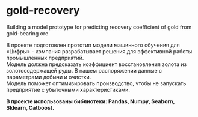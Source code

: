 # gold-recovery
Building a model prototype for predicting recovery coefficient of gold from gold-bearing ore  

В проекте подготовлен прототип модели машинного обучения для «Цифры» - компания разрабатывает решения для эффективной работы промышленных предприятий.  
Модель должна предсказать коэффициент восстановления золота из золотосодержащей руды. В нашем распоряжении данные с параметрами добычи и очистки.  
Модель поможет оптимизировать производство, чтобы не запускать предприятие с убыточными характеристиками.  

**В проекте использованы библиотеки: Pandas, Numpy, Seaborn, Sklearn, Catboost.**  

